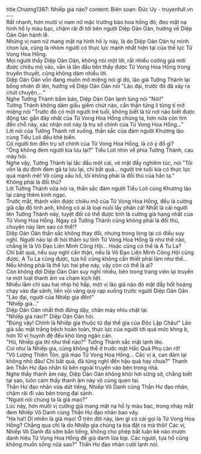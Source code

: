 title:Chương1387: Nhiếp gia nào?
content:
Biên soạn: Đức Uy - truyenfull.vn<br>---<br>Rất nhanh, hơn mười vị nam nữ mặc trường bào hoa hồng đỏ, đeo mặt nạ hình hồ ly màu bạc, chậm rãi đi tới bên người Diệp Oản Oản, hướng về Diệp Oản Oản hành lễ.<br>Những vị nam nữ mang mặt nạ hình hồ ly này, là do Diệp Oản Oản tự mình chọn lựa, cũng là nhóm người có thực lực mạnh nhất hiện tại của thế lực Tử Vong Hoa Hồng.<br>Mọi người thấy Diệp Oản Oản, không nói một lời, rất nhiều cường giả mới được chiêu mộ vào, vẫn là lần đầu tiên thấy được Tử Vong Hoa Hồng trong truyền thuyết, cũng không dám nhiều lời.<br>Diệp Oản Oản vốn đang muốn mở miệng nói gì đó, lão giả Tưởng Thành lại bỗng nhiên đi lên, hướng về Diệp Oản Oản nói "Lão đại, trước đó đã xảy ra chút chuyện… "<br>Nghe Tưởng Thành bẩm báo, Diệp Oản Oản lạnh lùng nói "Nói!"<br>Tưởng Thành không dám giấu giếm chút nào, cẩn thận từng li từng tí mở miệng nói "Trước đó có một người trẻ tuổi, không biết là từ nơi nào biết được động tác gần đây nhất của Tử Vong Hoa Hồng chúng ta, hơn nữa còn tìm đến chỗ này, xác nhận nơi này là trụ sở chính của Tử Vong Hoa Hồng..."<br>Lời nói của Tưởng Thành rơi xuống, thần sắc của đám người Khương lão cùng Tiểu Loli đều khẽ biến.<br>Có người tìm đến trụ sở chính của Tử Vong Hoa Hồng, là có ý đồ gì?<br>"Ông không đem người kia lưu lại?" Tiểu Loli nhìn về phía Tưởng Thành, cau mày hỏi.<br>Nghe vậy, Tưởng Thành lại lắc đầu một cái, vẻ mặt đầy nghiêm túc, nói "Tôi vốn là dự định đem gã ta lưu lại, chỉ bất quá... người trẻ tuổi kia có thực lực quá mạnh mẽ! Vô cùng xấu hổ, tôi không phải là đối thủ của hắn ta."<br>Không phải là đối thủ?<br>Lời Tưởng Thành vừa nói ra, thần sắc đám người Tiểu Loli cùng Khương lão lại càng thêm kinh ngạc.<br>Trước mắt, thành viên được chiêu mộ của Tử Vong Hoa Hồng, đều là cường giả cấp độ tinh anh, không có ai là loại nuôi lấy phân cả! Nhất là cái người tên Tưởng Thành này, tuyệt đối có thể được tính là cường giả hạng nhất của Tử Vong Hoa Hồng. Ngay cả Tưởng Thành cũng không phải là đối thủ, chuyện này làm sao có thể!?<br>Diệp Oản Oản thần sắc không thay đổi, nhưng trong lòng lại có điều suy nghĩ. Người nào lại đi hỏi thăm sự tình Tử Vong Hoa Hồng là như thế nào, chẳng lẽ là Võ Đạo Liên Minh Công Hội... Hoặc cũng có thể là A Tu La?<br>Chỉ bất quá, nếu suy nghĩ cẩn thận, nếu là Võ Đạo Liên Minh Công Hội cũng được, A Tu La cũng được, tựa hồ cũng không cần thiết phải làm như thế…<br>Nếu không phải là thế lực hai phe này, vậy còn có thể là ai?<br>Còn không đợi Diệp Oản Oản suy nghĩ nhiều, bên trong trang viên lại truyền ra một loạt thanh âm va chạm kịch liệt.<br>Nhiều lắm chỉ sau hai nhịp hô hấp, một vị lão giả nào đó mặt đầy hốt hoảng chạy vào đại sảnh, liền vội vàng quỳ rạp xuống trước người Diệp Oản Oản "Lão đại, người của Nhiếp gia đến!"<br>"Nhiếp gia..."<br>Diệp Oản Oản nhất thời đứng dậy, chân mày nhíu chặt lại.<br>"Nhiếp gia nào?" Diệp Oản Oản hỏi.<br>"Đúng vậy! Chính là Nhiếp gia thuộc tứ đại thế gia của Độc Lập Châu!" Lão già sắc mặt trắng bệch hoàn toàn, thực lực của người tới quá mức kh*ng b*, hơn 10 vị huynh đệ đều khó lòng ngăn cản.<br>"Hừ, Nhiếp gia thì như thế nào?" Tưởng Thành sắc mặt lạnh lẽo.<br>Coi như là Nhiếp gia, cũng không thể ở trước mặt Hắc Quả Phụ càn rỡ!<br>"Vô Lượng Thiên Tôn, giả mạo Tử Vong Hoa Hồng... Các vị à, can đảm lại không nhỏ đâu! Chỉ bất quá, đã từng nghĩ đến hậu quả hay chưa?" Thanh âm Thần Hư đạo nhân từ bên ngoài truyền vào bên trong nhà.<br>Nghe thấy thanh âm này, Diệp Oản Oản không khỏi hơi sững sờ, chẳng biết tại sao, luôn cảm thấy thanh âm này vô cùng quen tai.<br>Thần Hư đạo nhân vừa dứt tiếng, Nhiếp Vô Danh cùng Thần Hư đạo nhân, chậm rãi đi vào bên trong đại sảnh.<br>"Ngươi nói chúng ta là giả mạo?"<br>Lúc này, hơn mười vị cường giả mang mặt nạ hồ ly màu bạc, trong nháy mắt đem Nhiếp Vô Danh cùng Thần Hư đạo nhân bao vây.<br>"Ha ha!! Dĩ nhiên là giả mạo! Ở trên đời này, làm gì có cái gọi là Tử Vong Hoa Hồng? Chẳng qua chỉ là do Nhiếp gia chúng ta bịa đặt ra mà thôi! Các vị, Nhiếp Vô Danh đã sớm bắn tiếng, không cho phép bất luận kẻ nào mượn danh hiệu Tử Vong Hoa Hồng để giả danh lừa bịp. Các ngươi, tựa hồ cũng không muốn sống nữa sao?" Thần Hư đạo nhân cười lạnh nói.